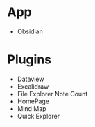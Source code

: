# App
* Obsidian
# Plugins
* Dataview
* Excalidraw
* File Explorer Note Count
* HomePage
* Mind Map
* Quick Explorer
